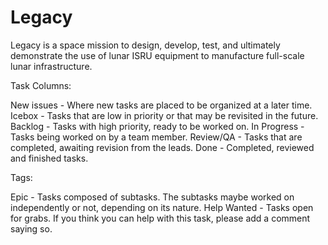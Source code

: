 # Legacy

Legacy is a space mission to design, develop, test, and ultimately demonstrate the use of lunar ISRU equipment to manufacture full-scale lunar infrastructure.


Task Columns:

New issues - Where new tasks are placed to be organized at a later time.
Icebox - Tasks that are low in priority or that may be revisited in the future.
Backlog - Tasks with high priority, ready to be worked on.
In Progress - Tasks being worked on by a team member.
Review/QA - Tasks that are completed, awaiting revision from the leads.
Done - Completed, reviewed and finished tasks.


Tags:

Epic - Tasks composed of subtasks. The subtasks maybe worked on independently or not, depending on its nature.
Help Wanted - Tasks open for grabs. If you think you can help with this task, please add a comment saying so.

